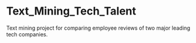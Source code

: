# Text_Mining_Tech_Talent
Text mining project for comparing employee reviews of two major leading tech companies.
